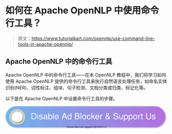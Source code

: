 # 如何在 Apache OpenNLP 中使用命令行工具？

> 原文：<https://www.tutorialkart.com/opennlp/use-command-line-tools-in-apache-opennlp/>

## Apache OpenNLP 中的命令行工具

Apache OpenNLP 中的命令行工具——在本 OpenNLP 教程中，我们将学习如何使用 Apache OpenNLP 提供的命令行工具来执行自然语言处理任务，如命名实体识别(NER)、词性标注、组块、句子检测、文档分类或归类、标记化等。

以下是在 Apache OpenNLP 中设置命令行工具的步骤。

[![](img/925da31b32d6bc3827932f6c8afb11bb.png)](https://www.tutorialkart.com/)